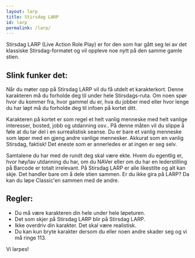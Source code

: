 ```yaml
---
layout: larp
title: Stirsdag LARP
id: larp
permalink: /larp/
---
```


Stirsdag LARP (Live Action Role Play) er for den som har gått seg lei av det klassiske Stirsdag-formatet og vil oppleve noe nytt på den samme gamle stien. 

## Slink funker det:
Når du møter opp på Stirsdag LARP vil du få utdelt et karakterkort. Denne karakteren må du forholde deg til under hele Stirsdags-ruta.
Om noen spør hvor du kommer fra, hvor gammel du er, hva du jobber med eller hvor lenge du har løpt må du forholde deg til infoen på kortet ditt.

Karakteren på kortet er som regel et helt vanlig menneske med helt vanlige interesser, bosted, jobb og utdanning osv.. På denne måten vil du slippe å føle at du tar del i en surrealistisk seanse. Du er bare et vanlig menneske som løper med en gjeng andre vanlige mennesker. Akkurat som en vanlig Stirsdag, faktisk! Det eneste som er annerledes er at ingen er seg selv. 

Samtalene du har med de rundt deg skal være ekte. Hvem du egentlig er, hvor høy/lav utdanning du har, om du NAVer eller om du har en lederstilling på Barcode er totalt irrelevant. På Stirsdag LARP er alle likestilte og alt kan skje. Det handler bare om å dele stien sammen. Er du ikke gira på LARP? Da kan du løpe Classic'en sammen med de andre. 

## Regler:
- Du må være karakteren din hele under hele løpeturen. 
- Det som skjer på Stirsdag LARP blir på Stirsdag LARP. 
- Ikke overdriv din karakter. Det skal være realistisk.
- Du kan kun bryte karakter dersom du eller noen andre skader seg og vi må ringe 113.

Vi larpes!